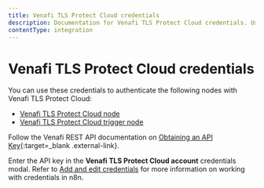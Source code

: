 ```yaml
---
title: Venafi TLS Protect Cloud credentials
description: Documentation for Venafi TLS Protect Cloud credentials. Use these credentials to authenticate Venafi TLS Protect Cloud in n8n, a workflow automation platform.
contentType: integration
---
```


# Venafi TLS Protect Cloud credentials

You can use these credentials to authenticate the following nodes with Venafi TLS Protect Cloud:

* [Venafi TLS Protect Cloud node](/integrations/builtin/app-nodes/n8n-nodes-base.venafitlsprotectcloud/)
* [Venafi TLS Protect Cloud trigger node](/integrations/builtin/trigger-nodes/n8n-nodes-base.venafitlsprotectcloudtrigger/)


Follow the Venafi REST API documentation on [Obtaining an API Key](https://docs.venafi.cloud/api/obtaining-api-key/){:target=_blank .external-link}.

Enter the API key in the **Venafi TLS Protect Cloud account** credentials modal. Refer to [Add and edit credentials](/credentials/add-edit-credentials/) for more information on working with credentials in n8n.

